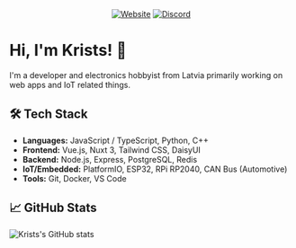 <div align="center">
    <a href="https://leanwastaken.lv"><img alt="Website" src="https://img.shields.io/badge/website-00DC82?style=for-the-badge&logo=nuxt&logoColor=white"></a>
    <a href="https://discord.com/users/401116245857927199"><img alt="Discord" src="https://img.shields.io/badge/Discord-5865F2?style=for-the-badge&logo=discord&logoColor=white"></a>
</div>

# Hi, I'm Krists! 👋

I'm a developer and electronics hobbyist from Latvia primarily working on web apps and IoT related things.

## 🛠️ Tech Stack

- **Languages:** JavaScript / TypeScript, Python, C++
- **Frontend:** Vue.js, Nuxt 3, Tailwind CSS, DaisyUI
- **Backend:** Node.js, Express, PostgreSQL, Redis
- **IoT/Embedded:** PlatformIO, ESP32, RPi RP2040, CAN Bus (Automotive)
- **Tools:** Git, Docker, VS Code


## 📈 GitHub Stats

![Krists's GitHub stats](https://github-readme-stats.vercel.app/api?username=LeanWasTaken&show_icons=true&theme=radical)
